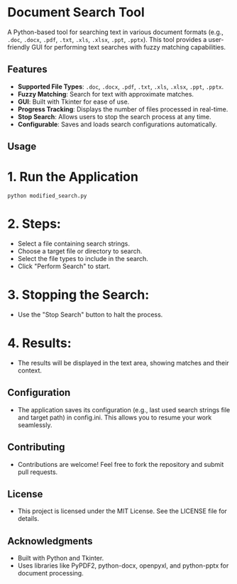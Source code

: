 # Document Search Tool
A Python-based tool for searching text in various document formats (e.g., `.doc`, `.docx`, `.pdf`, `.txt`, `.xls`, `.xlsx`, `.ppt`, `.pptx`). This tool provides a user-friendly GUI for performing text searches with fuzzy matching capabilities.

## Features

- **Supported File Types**: `.doc`, `.docx`, `.pdf`, `.txt`, `.xls`, `.xlsx`, `.ppt`, `.pptx`.
- **Fuzzy Matching**: Search for text with approximate matches.
- **GUI**: Built with Tkinter for ease of use.
- **Progress Tracking**: Displays the number of files processed in real-time.
- **Stop Search**: Allows users to stop the search process at any time.
- **Configurable**: Saves and loads search configurations automatically.

## Usage
# 1. Run the Application
```
python modified_search.py
```
# 2. Steps:
- Select a file containing search strings.
- Choose a target file or directory to search.
- Select the file types to include in the search.
- Click "Perform Search" to start.
# 3. Stopping the Search: 
- Use the "Stop Search" button to halt the process.
# 4. Results:
- The results will be displayed in the text area, showing matches and their context.
## Configuration
- The application saves its configuration (e.g., last used search strings file and target path) in config.ini. This allows you to resume your work seamlessly.
## Contributing
- Contributions are welcome! Feel free to fork the repository and submit pull requests.
## License
- This project is licensed under the MIT License. See the LICENSE file for details.
## Acknowledgments
- Built with Python and Tkinter.
- Uses libraries like PyPDF2, python-docx, openpyxl, and python-pptx for document processing.
